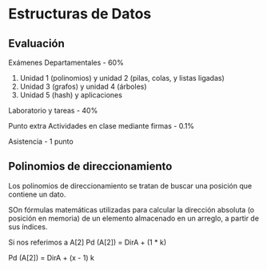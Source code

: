 # Estructuras de Datos

## Evaluación
Exámenes Departamentales	- 60%

1. Unidad 1 (polinomios) y unidad 2 (pilas, colas, y listas ligadas)
2. Unidad 3 (grafos) y unidad 4 (árboles)
3. Unidad 5 (hash) y aplicaciones

Laboratorio y tareas		- 40%

Punto extra
Actividades en clase
mediante firmas			- 0.1%

Asistencia			- 1 punto


## Polinomios de direccionamiento
Los polinomios de direccionamiento se tratan de buscar una posición que contiene un dato.

SOn fórmulas matemáticas utilizadas para calcular la dirección absoluta (o posición en memoria) de un elemento almacenado en un arreglo, a partir de sus índices.

Si nos referimos a A[2]
Pd (A[2]) = DirA + (1 * k)

Pd (A[2]) = DirA + (x - 1) k

